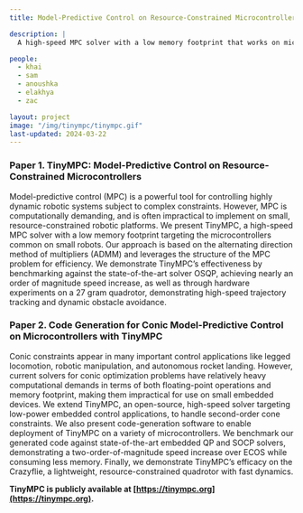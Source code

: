 ```yaml
---
title: Model-Predictive Control on Resource-Constrained Microcontrollers

description: |
  A high-speed MPC solver with a low memory footprint that works on microcontrollers common on small robots. 

people:
  - khai
  - sam
  - anoushka
  - elakhya
  - zac

layout: project
image: "/img/tinympc/tinympc.gif"
last-updated: 2024-03-22
---
```


### Paper 1. TinyMPC: Model-Predictive Control on Resource-Constrained Microcontrollers
Model-predictive control (MPC) is a powerful
tool for controlling highly dynamic robotic systems subject
to complex constraints. However, MPC is computationally
demanding, and is often impractical to implement on small,
resource-constrained robotic platforms. We present TinyMPC,
a high-speed MPC solver with a low memory footprint targeting
the microcontrollers common on small robots. Our approach
is based on the alternating direction method of multipliers
(ADMM) and leverages the structure of the MPC problem for
efficiency. We demonstrate TinyMPC’s effectiveness by benchmarking against the state-of-the-art solver OSQP, achieving
nearly an order of magnitude speed increase, as well as through
hardware experiments on a 27 gram quadrotor, demonstrating
high-speed trajectory tracking and dynamic obstacle avoidance.

### Paper 2. Code Generation for Conic Model-Predictive Control on Microcontrollers with TinyMPC
Conic constraints appear in many important control applications like legged locomotion, robotic manipulation,
and autonomous rocket landing. However, current solvers for
conic optimization problems have relatively heavy computational demands in terms of both floating-point operations and
memory footprint, making them impractical for use on small
embedded devices. We extend TinyMPC, an open-source, high-speed solver targeting low-power embedded control applications, to handle second-order cone constraints. We also present
code-generation software to enable deployment of TinyMPC
on a variety of microcontrollers. We benchmark our generated
code against state-of-the-art embedded QP and SOCP solvers,
demonstrating a two-order-of-magnitude speed increase over
ECOS while consuming less memory. Finally, we demonstrate
TinyMPC’s efficacy on the Crazyflie, a lightweight, resource-constrained quadrotor with fast dynamics.

**TinyMPC is publicly available at [https://tinympc.org](https://tinympc.org).**
